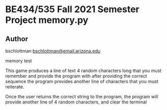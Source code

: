 # BE434/535 Fall 2021 Semester Project memory.py

## Author
bschlottman <bschlottman@email.arizona.edu>

memory test

This game produces a line of text 4 random characters long that you must remember and provide the program with
after providing the correct sequence the program provides another line of characters that you must reiterate.

Once the user returns the correct string to the program, the program will provide another line of 4 random characters, and clear the terminal